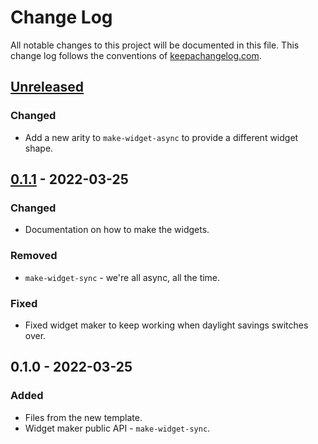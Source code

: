 # Change Log
All notable changes to this project will be documented in this file. This change log follows the conventions of [keepachangelog.com](http://keepachangelog.com/).

## [Unreleased]
### Changed
- Add a new arity to `make-widget-async` to provide a different widget shape.

## [0.1.1] - 2022-03-25
### Changed
- Documentation on how to make the widgets.

### Removed
- `make-widget-sync` - we're all async, all the time.

### Fixed
- Fixed widget maker to keep working when daylight savings switches over.

## 0.1.0 - 2022-03-25
### Added
- Files from the new template.
- Widget maker public API - `make-widget-sync`.

[Unreleased]: https://github.com/redpill-linpro/camelot/compare/0.1.1...HEAD
[0.1.1]: https://github.com/redpill-linpro/camelot/compare/0.1.0...0.1.1
